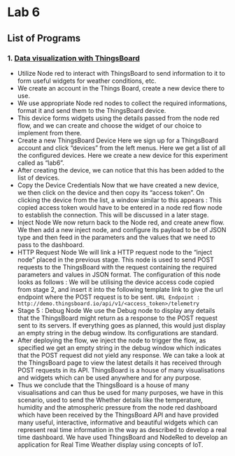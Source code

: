 # Lab 6


## List of Programs


### 1. [Data visualization with ThingsBoard](./thingsboard.json)

* Utilize Node red to interact with ThingsBoard to send information to it to form useful widgets for weather conditions, etc.
* We create an account in the Things Board, create a new device there to use.
* We use appropriate Node red nodes to collect the required informations, format it and send them to the ThingsBoard device.
* This device forms widgets using the details passed from the node red flow, and we can create and choose the widget of our choice to implement from there.
* Create a new ThingsBoard Device
Here we sign up for a ThingsBoard account and click “devices” from the left menus. Here we get a list of all the configured devices. Here we create a new device for this experiment called as “lab6”.
* After creating the device, we can notice that this has been added to the list of devices.
* Copy the Device Credentials
Now that we have created a new device, we then click on the device and then copy its “access token”. On clicking the device from the list, a window similar to this appears :
This copied access token would have to be entered in a node red flow node to establish the connection. This will be discussed in a later stage.
* Inject Node
We now return back to the Node red, and create anew flow. We then add a new inject node, and configure its payload to be of JSON type and then feed in the parameters and the values that we need to pass to the dashboard.
* HTTP Request Node
We will link a HTTP request node to the “inject node” placed in the previous stage. This node is used to send POST requests to the ThingsBoard with the request containing the required parameters and values in JSON format. The configuration of this node looks as follows :
We will be utilising the device access code copied from stage 2, and insert it into the following template link to give the url endpoint where the POST request is to be sent.
`URL Endpoint : http://demo.thingsboard.io/api/v1/<access_token>/telemetry`
* Stage 5 : Debug Node
We use the Debug node to display any details that the ThingsBoard might return as a response to the POST request sent to its servers. If everything goes as planned, this would just display an empty string in the debug window. Its configurations are standard.
* After deploying the flow, we inject the node to trigger the flow, as specified we get an empty string in the debug window which indicates that the POST request did not yield any response.
We can take a look at the ThingsBoard page to view the latest details it has received through POST requests in its API. ThingsBoard is a house of many visualisations and widgets which can be used anywhere and for any purpose.
* Thus we conclude that the ThingsBoard is a house of many visualisations and can thus be used for many purposes, we have in this scenario, used to send the Whether details like the temperature, humidity and the atmospheric pressure from the node red dashboard which have been received by the ThingsBoard API and have provided many useful, interactive, informative and beautiful widgets which can represent real time information in the way as described to develop a real time dashboard.
We have used ThingsBoard and NodeRed to develop an application for Real Time Weather display using concepts of IoT.
